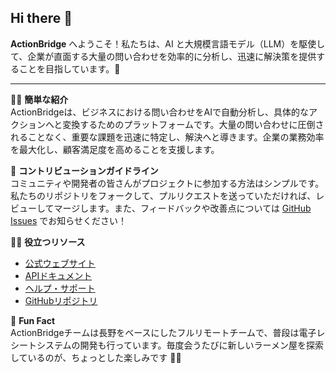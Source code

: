## Hi there 👋

**ActionBridge** へようこそ！私たちは、AI と大規模言語モデル（LLM）を駆使して、企業が直面する大量の問い合わせを効率的に分析し、迅速に解決策を提供することを目指しています。🎯

---

🙋‍♀️ **簡単な紹介**  
ActionBridgeは、ビジネスにおける問い合わせをAIで自動分析し、具体的なアクションへと変換するためのプラットフォームです。大量の問い合わせに圧倒されることなく、重要な課題を迅速に特定し、解決へと導きます。企業の業務効率を最大化し、顧客満足度を高めることを支援します。

🌈 **コントリビューションガイドライン**  
コミュニティや開発者の皆さんがプロジェクトに参加する方法はシンプルです。私たちのリポジトリをフォークして、プルリクエストを送っていただければ、レビューしてマージします。また、フィードバックや改善点については [GitHub Issues](https://github.com/actionbase-io/support/issues) でお知らせください！

👩‍💻 **役立つリソース**  
- [公式ウェブサイト](https://actionbridge.io)
- [APIドキュメント](https://actionbridge.io/dev/api)
- [ヘルプ・サポート](https://actionbridge.io/help)
- [GitHubリポジトリ](https://github.com/actionbridge-io)

🍜 **Fun Fact**  
ActionBridgeチームは長野をベースにしたフルリモートチームで、普段は電子レシートシステムの開発も行っています。毎度会うたびに新しいラーメン屋を探索しているのが、ちょっとした楽しみです 🍥🍜
